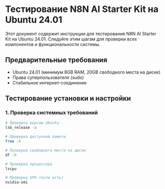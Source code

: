 # Тестирование N8N AI Starter Kit на Ubuntu 24.01

Этот документ содержит инструкции для тестирования N8N AI Starter Kit на Ubuntu 24.01. Следуйте этим шагам для проверки всех компонентов и функциональности системы.

## Предварительные требования

* Ubuntu 24.01 (минимум 8GB RAM, 20GB свободного места на диске)
* Права суперпользователя (sudo)
* Стабильное интернет-соединение

## Тестирование установки и настройки

### 1. Проверка системных требований

```bash
# Проверка версии Ubuntu
lsb_release -a

# Проверка доступной памяти
free -h

# Проверка свободного места на диске
df -h

# Проверка процессора
lscpu

# Проверка GPU (если есть)
nvidia-smi